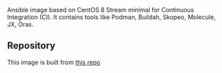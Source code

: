 Ansible image based on CentOS 8 Stream minimal for Continuous Integration (CI). It contains tools like Podman, Buildah, Skopeo, Molecule, JX, Oras.

## Repository
This image is built from [this repo](https://github.com/krestomatio/container_builder/tree/master/ansible-podman-ci)
